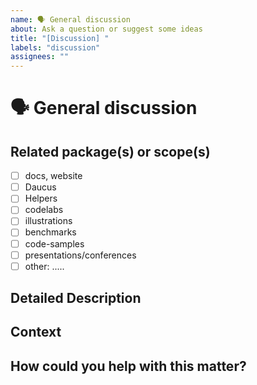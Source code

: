 ```yaml
---
name: 🗣 General discussion
about: Ask a question or suggest some ideas
title: "[Discussion] "
labels: "discussion"
assignees: ""
---
```


<!--- Clearly describe your question or concern in the title above -->

# 🗣 General discussion

## Related package(s) or scope(s)

<!-- (Update "[ ]" to "[x]" to check a box) -->

- [ ] docs, website
- [ ] Daucus
- [ ] Helpers
- [ ] codelabs
- [ ] illustrations
- [ ] benchmarks
- [ ] code-samples
- [ ] presentations/conferences
- [ ] other: .....

## Detailed Description

<!--- Provide a detailed description of your question or suggestion. -->

## Context

<!--- How did you came up with this question or concern? -->
<!--- Why is this important to you? What would you do? -->
<!--- How can it benefit other users? -->

## How could you help with this matter?
